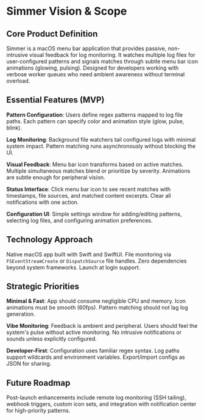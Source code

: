 # Simmer Vision & Scope

## Core Product Definition

Simmer is a macOS menu bar application that provides passive, non-intrusive visual feedback for log monitoring. It watches multiple log files for user-configured patterns and signals matches through subtle menu bar icon animations (glowing, pulsing). Designed for developers working with verbose worker queues who need ambient awareness without terminal overload.

## Essential Features (MVP)

**Pattern Configuration**: Users define regex patterns mapped to log file paths. Each pattern can specify color and animation style (glow, pulse, blink).

**Log Monitoring**: Background file watchers tail configured logs with minimal system impact. Pattern matching runs asynchronously without blocking the UI.

**Visual Feedback**: Menu bar icon transforms based on active matches. Multiple simultaneous matches blend or prioritize by severity. Animations are subtle enough for peripheral vision.

**Status Interface**: Click menu bar icon to see recent matches with timestamps, file sources, and matched content excerpts. Clear all notifications with one action.

**Configuration UI**: Simple settings window for adding/editing patterns, selecting log files, and configuring animation preferences.

## Technology Approach

Native macOS app built with Swift and SwiftUI. File monitoring via `FSEventStreamCreate` or `DispatchSource` file handles. Zero dependencies beyond system frameworks. Launch at login support.

## Strategic Priorities

**Minimal & Fast**: App should consume negligible CPU and memory. Icon animations must be smooth (60fps). Pattern matching should not lag log generation.

**Vibe Monitoring**: Feedback is ambient and peripheral. Users should feel the system's pulse without active monitoring. No intrusive notifications or sounds unless explicitly configured.

**Developer-First**: Configuration uses familiar regex syntax. Log paths support wildcards and environment variables. Export/import configs as JSON for sharing.

## Future Roadmap

Post-launch enhancements include remote log monitoring (SSH tailing), webhook triggers, custom icon sets, and integration with notification center for high-priority patterns.
